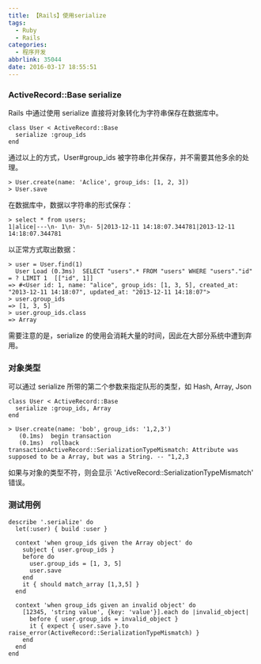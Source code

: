 ```yaml
---
title: 【Rails】使用serialize
tags:
  - Ruby
  - Rails
categories:
  - 程序开发
abbrlink: 35044
date: 2016-03-17 18:55:51
---
```

### ActiveRecord::Base serialize
Rails 中通过使用 serialize 直接将对象转化为字符串保存在数据库中。

```
class User < ActiveRecord::Base
  serialize :group_ids
end
```

通过以上的方式，User#group_ids 被字符串化并保存，并不需要其他多余的处理。

```
> User.create(name: 'Aclice', group_ids: [1, 2, 3])
> User.save
```

<!-- more -->

在数据库中，数据以字符串的形式保存：

```
> select * from users;
1|alice|---\n- 1\n- 3\n- 5|2013-12-11 14:18:07.344781|2013-12-11 14:18:07.344781
```

以正常方式取出数据：

```
> user = User.find(1)
  User Load (0.3ms)  SELECT "users".* FROM "users" WHERE "users"."id" = ? LIMIT 1  [["id", 1]]
=> #<User id: 1, name: "alice", group_ids: [1, 3, 5], created_at: "2013-12-11 14:18:07", updated_at: "2013-12-11 14:18:07">
> user.group_ids
=> [1, 3, 5]
> user.group_ids.class
=> Array
```

需要注意的是，serialize 的使用会消耗大量的时间，因此在大部分系统中遭到弃用。

### 对象类型

可以通过 serialize 所带的第二个参数来指定队形的类型，如 Hash, Array, Json

```
class User < ActiveRecord::Base
  serialize :group_ids, Array
end
```

```
> User.create(name: 'bob', group_ids: '1,2,3')
   (0.1ms)  begin transaction
   (0.1ms)  rollback transactionActiveRecord::SerializationTypeMismatch: Attribute was supposed to be a Array, but was a String. -- "1,2,3
```

如果与对象的类型不符，则会显示 'ActiveRecord::SerializationTypeMismatch' 错误。

### 测试用例

```
describe '.serialize' do
  let(:user) { build :user }

  context 'when group_ids given the Array object' do
    subject { user.group_ids }
    before do
      user.group_ids = [1, 3, 5]
      user.save
    end
    it { should match_array [1,3,5] }
  end

  context 'when group_ids given an invalid object' do
    [12345, 'string value', {key: 'value'}].each do |invalid_object|
      before { user.group_ids = invalid_object }
      it { expect { user.save }.to raise_error(ActiveRecord::SerializationTypeMismatch) }
    end
  end
end
```
